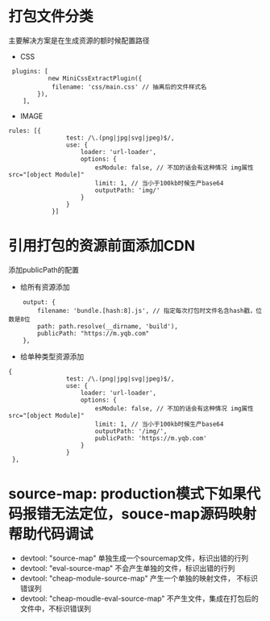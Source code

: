 # 打包文件分类
主要解决方案是在生成资源的额时候配置路径

- CSS 
```
 plugins: [
           new MiniCssExtractPlugin({
            filename: 'css/main.css' // 抽离后的文件样式名
        }),
    ],
```
- IMAGE
```
rules: [{
                test: /\.(png|jpg|svg|jpeg)$/,
                use: {
                    loader: 'url-loader',
                    options: {
                        esModule: false, // 不加的话会有这种情况 img属性src="[object Module]"
                        limit: 1, // 当小于100kb时候生产base64  
                        outputPath: 'img/'
                    }
                }
            }]
```
# 引用打包的资源前面添加CDN
添加publicPath的配置
- 给所有资源添加
```
    output: {
        filename: 'bundle.[hash:8].js', // 指定每次打包时文件名含hash戳，位数是8位
        path: path.resolve(__dirname, 'build'),
        publicPath: "https://m.yqb.com"
    },
```
- 给单种类型资源添加
```
{
                test: /\.(png|jpg|svg|jpeg)$/,
                use: {
                    loader: 'url-loader',
                    options: {
                        esModule: false, // 不加的话会有这种情况 img属性src="[object Module]"
                        limit: 1, // 当小于100kb时候生产base64  
                        outputPath: '/img/',
                        publicPath: 'https://m.yqb.com'
                    }
                }
 },

```
# source-map: production模式下如果代码报错无法定位，souce-map源码映射帮助代码调试
- devtool: "source-map" 
    单独生成一个sourcemap文件，标识出错的行列
- devtool: "eval-source-map"
    不会产生单独的文件，标识出错的行列
- devtool: "cheap-module-source-map"
    产生一个单独的映射文件， 不标识错误列
- devtool: "cheap-moudle-eval-source-map"
    不产生文件，集成在打包后的文件中，不标识错误列